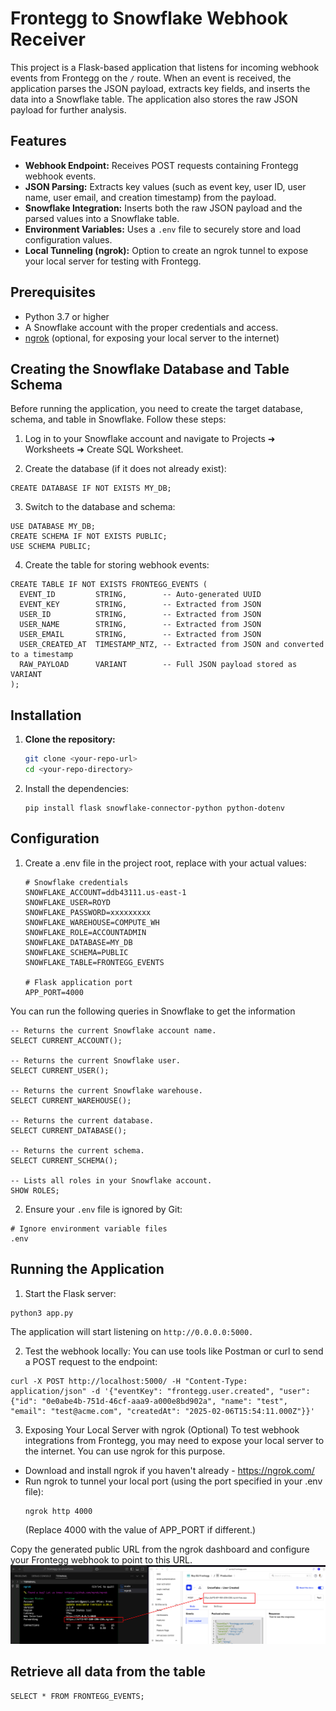 # Frontegg to Snowflake Webhook Receiver

This project is a Flask-based application that listens for incoming webhook events from Frontegg on the `/` route. When an event is received, the application parses the JSON payload, extracts key fields, and inserts the data into a Snowflake table. The application also stores the raw JSON payload for further analysis.

## Features

- **Webhook Endpoint:** Receives POST requests containing Frontegg webhook events.
- **JSON Parsing:** Extracts key values (such as event key, user ID, user name, user email, and creation timestamp) from the payload.
- **Snowflake Integration:** Inserts both the raw JSON payload and the parsed values into a Snowflake table.
- **Environment Variables:** Uses a `.env` file to securely store and load configuration values.
- **Local Tunneling (ngrok):** Option to create an ngrok tunnel to expose your local server for testing with Frontegg.

## Prerequisites

- Python 3.7 or higher
- A Snowflake account with the proper credentials and access.
- [ngrok](https://ngrok.com/) (optional, for exposing your local server to the internet)

## Creating the Snowflake Database and Table Schema
Before running the application, you need to create the target database, schema, and table in Snowflake. Follow these steps:

1. Log in to your Snowflake account and navigate to Projects ➜ Worksheets ➜ Create SQL Worksheet.

2. Create the database (if it does not already exist):
```
CREATE DATABASE IF NOT EXISTS MY_DB;
```
3. Switch to the database and schema:
```
USE DATABASE MY_DB;
CREATE SCHEMA IF NOT EXISTS PUBLIC;
USE SCHEMA PUBLIC;
```
4. Create the table for storing webhook events:
```
CREATE TABLE IF NOT EXISTS FRONTEGG_EVENTS (
  EVENT_ID         STRING,        -- Auto-generated UUID 
  EVENT_KEY        STRING,        -- Extracted from JSON 
  USER_ID          STRING,        -- Extracted from JSON
  USER_NAME        STRING,        -- Extracted from JSON 
  USER_EMAIL       STRING,        -- Extracted from JSON 
  USER_CREATED_AT  TIMESTAMP_NTZ, -- Extracted from JSON and converted to a timestamp
  RAW_PAYLOAD      VARIANT        -- Full JSON payload stored as VARIANT
);
```

## Installation

1. **Clone the repository:**

   ```bash
   git clone <your-repo-url>
   cd <your-repo-directory>
   ```

2.  Install the dependencies:
    ```
    pip install flask snowflake-connector-python python-dotenv
    ```

## Configuration
1. Create a .env file in the project root, replace with your actual values:
    ```
    # Snowflake credentials
    SNOWFLAKE_ACCOUNT=ddb43111.us-east-1        
    SNOWFLAKE_USER=ROYD                   
    SNOWFLAKE_PASSWORD=xxxxxxxxx          
    SNOWFLAKE_WAREHOUSE=COMPUTE_WH                 
    SNOWFLAKE_ROLE=ACCOUNTADMIN                   
    SNOWFLAKE_DATABASE=MY_DB                      
    SNOWFLAKE_SCHEMA=PUBLIC                       
    SNOWFLAKE_TABLE=FRONTEGG_EVENTS               

    # Flask application port
    APP_PORT=4000 
    ```

You can run the following queries in Snowflake to get the information
```
-- Returns the current Snowflake account name.
SELECT CURRENT_ACCOUNT();

-- Returns the current Snowflake user.
SELECT CURRENT_USER();

-- Returns the current Snowflake warehouse.
SELECT CURRENT_WAREHOUSE();

-- Returns the current database.
SELECT CURRENT_DATABASE();

-- Returns the current schema.
SELECT CURRENT_SCHEMA();

-- Lists all roles in your Snowflake account.
SHOW ROLES;

```


2. Ensure your `.env` file is ignored by Git:
```
# Ignore environment variable files
.env
```

## Running the Application
1. Start the Flask server:
```
python3 app.py
```
The application will start listening on `http://0.0.0.0:5000.`

2. Test the webhook locally:
You can use tools like Postman or curl to send a POST request to the endpoint:
```
curl -X POST http://localhost:5000/ -H "Content-Type: application/json" -d '{"eventKey": "frontegg.user.created", "user": {"id": "0e0abe4b-751d-46cf-aaa9-a000e8bd902a", "name": "test", "email": "test@acme.com", "createdAt": "2025-02-06T15:54:11.000Z"}}'
```

3. Exposing Your Local Server with ngrok (Optional)
To test webhook integrations from Frontegg, you may need to expose your local server to the internet. You can use ngrok for this purpose.

- Download and install ngrok if you haven't already - https://ngrok.com/
- Run ngrok to tunnel your local port (using the port specified in your .env file):
    ```
    ngrok http 4000
    ```
    (Replace 4000 with the value of APP_PORT if different.)

Copy the generated public URL from the ngrok dashboard and configure your Frontegg webhook to point to this URL.
![ngrok_link](screenshots/snowflake_ngrok.png)

## Retrieve all data from the table
```
SELECT * FROM FRONTEGG_EVENTS;
```